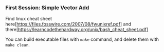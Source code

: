 ### First Session: Simple Vector Add

Find linux cheat sheet here[https://files.fosswire.com/2007/08/fwunixref.pdf] and there[https://learncodethehardway.org/unix/bash_cheat_sheet.pdf]



You can	build executable files with `make` command, and delete them with `make clean`.
